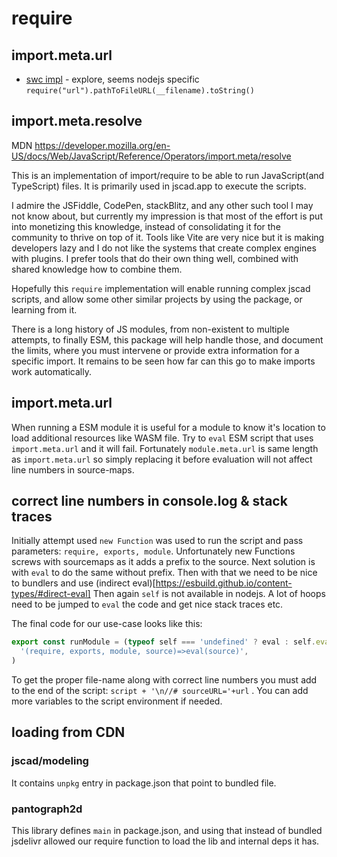 # require


## import.meta.url

- [swc impl](https://github.com/swc-project/swc/pull/4670) - explore, seems nodejs specific `require("url").pathToFileURL(__filename).toString()`


## import.meta.resolve

MDN https://developer.mozilla.org/en-US/docs/Web/JavaScript/Reference/Operators/import.meta/resolve

This is an implementation of import/require to be able to run JavaScript(and TypeScript) files.
It is primarily used in jscad.app to execute the scripts.

I admire the JSFiddle, CodePen, stackBlitz, and any other such tool I may not know about, but
currently my impression is that most of the effort is put into monetizing this knowledge, instead
of consolidating it for the community to thrive on top of it. Tools like Vite are very nice
but it is making developers lazy and I do not like the systems that create complex engines with plugins.
I prefer tools that do their own thing well, combined with shared knowledge how to combine them.

Hopefully this `require` implementation will enable running complex jscad scripts, and allow some other
similar projects by using the package, or learning from it.

There is a long history of JS modules, from non-existent to multiple attempts, to finally ESM,
this package will help handle those, and document the limits, where you must intervene or provide
extra information for a specific import. It remains to be seen how far can this go to make imports
work automatically.

## import.meta.url

When running a ESM module it is useful for a module to know it's location to load additional
resources like WASM file. Try to `eval` ESM script that uses `import.meta.url` and it will fail. Fortunately `module.meta.url` is same length as `import.meta.url` so simply replacing it before evaluation will not affect line numbers in source-maps.

## correct line numbers in console.log & stack traces

Initially attempt used `new Function` was used to run the script and pass parameters: `require, exports, module`. 
Unfortunately new Functions screws with sourcemaps as it adds a prefix to the source. Next solution is with `eval` to do the same without prefix.
Then with that we need to be nice to bundlers and use (indirect eval)[https://esbuild.github.io/content-types/#direct-eval]
Then again `self` is not available in nodejs. A lot of hoops need to be jumped to `eval` the code and get nice stack traces etc.

The final code for our use-case looks like this: 

```js
export const runModule = (typeof self === 'undefined' ? eval : self.eval)(
  '(require, exports, module, source)=>eval(source)',
)
```

To get the proper file-name along with correct line numbers you must add to the end of the script: `script + '\n//# sourceURL='+url` . You can add more variables to the script environment if needed.

## loading from CDN

### jscad/modeling

It contains `unpkg` entry in package.json that point to bundled file.

### pantograph2d

This library defines `main` in package.json, and using that instead of bundled jsdelivr allowed
our require function to load the lib and internal deps it has.

